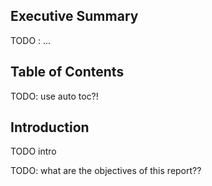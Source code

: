 ## Executive Summary
TODO : ...


## Table of Contents
TODO: use auto toc?!


## Introduction
TODO intro

TODO: what are the objectives of this report??
